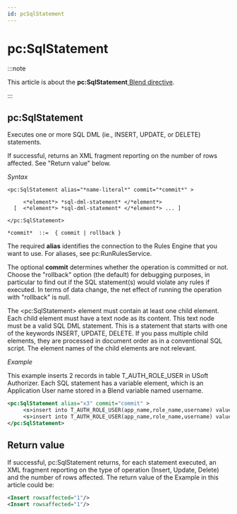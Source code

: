 ```yaml
---
id: pcSqlStatement
---
```


# pc:SqlStatement




:::note

This article is about the **pc:SqlStatement**[ Blend directive](/docs/Repositories/Blend_directives).

:::

## **pc:SqlStatement**

Executes one or more SQL DML (ie., INSERT, UPDATE, or DELETE) statements.

If successful, returns an XML fragment reporting on the number of rows affected. See "Return value" below.

*Syntax*

```
<pc:SqlStatement alias="*name-literal*" commit="*commit*" >

     <*element*> *sql-dml-statement* </*element*>
  [  <*element*> *sql-dml-statement* </*element*> ... ]

</pc:SqlStatement>

*commit*  ::=  { commit | rollback }
```

The required **alias** identifies the connection to the Rules Engine that you want to use. For aliases, see pc:RunRulesService.

The optional **commit** determines whether the operation is committed or not. Choose the "rollback" option (the default) for debugging purposes, in particular to find out if the SQL statement(s) would violate any rules if executed. In terms of data change, the net effect of running the operation with "rollback" is null.

The \<pc:SqlStatement> element must contain at least one child element. Each child element must have a text node as its content. This text node must be a valid SQL DML statement. This is a statement that starts with one of the keywords INSERT, UPDATE, DELETE. If you pass multiple child elements, they are processed in document order as in a conventional SQL script. The element names of the child elements are not relevant. 

*Example*

This example inserts 2 records in table T_AUTH_ROLE_USER in USoft Authorizer. Each SQL statement has a variable element, which is an Application User name stored in a Blend variable named username.

```xml
<pc:SqlStatement alias="x3" commit="commit" >
     <s>insert into T_AUTH_ROLE_USER(app_name,role_name,username) values('MY_APP','DEVELOPER','<pc:value-of select="$username"/>')</s>
     <s>insert into T_AUTH_ROLE_USER(app_name,role_name,username) values('MY_APP','PLANNER','<pc:value-of select="$username"/>')</s>
</pc:SqlStatement>
```

## Return value

If successful, pc:SqlStatement returns, for each statement executed, an XML fragment reporting on the type of operation (Insert, Update, Delete) and the number of rows affected. The return value of the Example in this article could be:

```xml
<Insert rowsaffected="1"/>
<Insert rowsaffected="1"/>
```

 